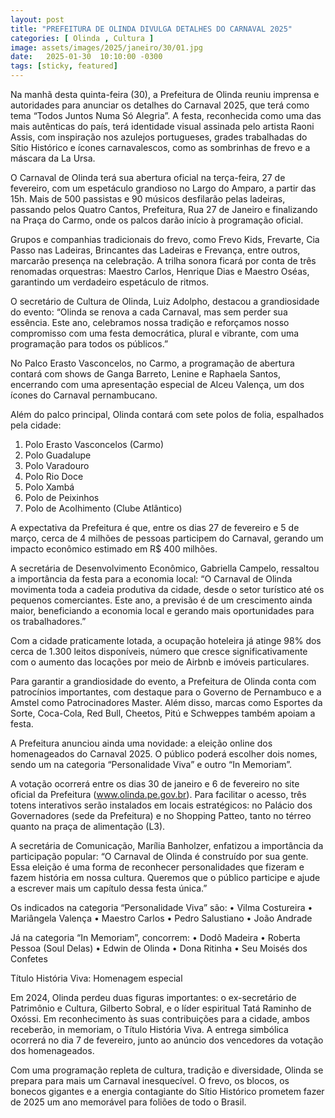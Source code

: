 ```yaml
---
layout: post
title: "PREFEITURA DE OLINDA DIVULGA DETALHES DO CARNAVAL 2025"
categories: [ Olinda , Cultura ]
image: assets/images/2025/janeiro/30/01.jpg
date:   2025-01-30  10:10:00 -0300
tags: [sticky, featured]
---
```

Na manhã desta quinta-feira (30), a Prefeitura de Olinda reuniu imprensa e autoridades para anunciar os detalhes do Carnaval 2025, que terá como tema “Todos Juntos Numa Só Alegria”. A festa, reconhecida como uma das mais autênticas do país, terá identidade visual assinada pelo artista Raoni Assis, com inspiração nos azulejos portugueses, grades trabalhadas do Sítio Histórico e ícones carnavalescos, como as sombrinhas de frevo e a máscara da La Ursa.

O Carnaval de Olinda terá sua abertura oficial na terça-feira, 27 de fevereiro, com um espetáculo grandioso no Largo do Amparo, a partir das 15h. Mais de 500 passistas e 90 músicos desfilarão pelas ladeiras, passando pelos Quatro Cantos, Prefeitura, Rua 27 de Janeiro e finalizando na Praça do Carmo, onde os palcos darão início à programação oficial.

Grupos e companhias tradicionais do frevo, como Frevo Kids, Frevarte, Cia Passo nas Ladeiras, Brincantes das Ladeiras e Frevança, entre outros, marcarão presença na celebração. A trilha sonora ficará por conta de três renomadas orquestras: Maestro Carlos, Henrique Dias e Maestro Oséas, garantindo um verdadeiro espetáculo de ritmos.

O secretário de Cultura de Olinda, Luiz Adolpho, destacou a grandiosidade do evento: “Olinda se renova a cada Carnaval, mas sem perder sua essência. Este ano, celebramos nossa tradição e reforçamos nosso compromisso com uma festa democrática, plural e vibrante, com uma programação para todos os públicos.”

No Palco Erasto Vasconcelos, no Carmo, a programação de abertura contará com shows de Ganga Barreto, Lenine e Raphaela Santos, encerrando com uma apresentação especial de Alceu Valença, um dos ícones do Carnaval pernambucano.

Além do palco principal, Olinda contará com sete polos de folia, espalhados pela cidade:

1.	Polo Erasto Vasconcelos (Carmo)
2.	Polo Guadalupe
3.	Polo Varadouro
4.	Polo Rio Doce
5.	Polo Xambá
6.	Polo de Peixinhos
7.	Polo de Acolhimento (Clube Atlântico)

A expectativa da Prefeitura é que, entre os dias 27 de fevereiro e 5 de março, cerca de 4 milhões de pessoas participem do Carnaval, gerando um impacto econômico estimado em R$ 400 milhões.

A secretária de Desenvolvimento Econômico, Gabriella Campelo, ressaltou a importância da festa para a economia local: “O Carnaval de Olinda movimenta toda a cadeia produtiva da cidade, desde o setor turístico até os pequenos comerciantes. Este ano, a previsão é de um crescimento ainda maior, beneficiando a economia local e gerando mais oportunidades para os trabalhadores.”

Com a cidade praticamente lotada, a ocupação hoteleira já atinge 98% dos cerca de 1.300 leitos disponíveis, número que cresce significativamente com o aumento das locações por meio de Airbnb e imóveis particulares.

Para garantir a grandiosidade do evento, a Prefeitura de Olinda conta com patrocínios importantes, com destaque para o Governo de Pernambuco e a Amstel como Patrocinadores Master. Além disso, marcas como Esportes da Sorte, Coca-Cola, Red Bull, Cheetos, Pitú e Schweppes também apoiam a festa.

A Prefeitura anunciou ainda uma novidade: a eleição online dos homenageados do Carnaval 2025. O público poderá escolher dois nomes, sendo um na categoria “Personalidade Viva” e outro “In Memoriam”.

A votação ocorrerá entre os dias 30 de janeiro e 6 de fevereiro no site oficial da Prefeitura (www.olinda.pe.gov.br). Para facilitar o acesso, três totens interativos serão instalados em locais estratégicos: no Palácio dos Governadores (sede da Prefeitura) e no Shopping Patteo, tanto no térreo quanto na praça de alimentação (L3).

A secretária de Comunicação, Marília Banholzer, enfatizou a importância da participação popular: “O Carnaval de Olinda é construído por sua gente. Essa eleição é uma forma de reconhecer personalidades que fizeram e fazem história em nossa cultura. Queremos que o público participe e ajude a escrever mais um capítulo dessa festa única.”

Os indicados na categoria “Personalidade Viva” são:
•	Vilma Costureira
• ⁠Mariângela Valença
•	Maestro Carlos
•	Pedro Salustiano
•	João Andrade

Já na categoria “In Memoriam”, concorrem:
•	Dodô Madeira
•	Roberta Pessoa (Soul Delas)
•	Edwin de Olinda
•	Dona Ritinha
•	Seu Moisés dos Confetes

Título História Viva: Homenagem especial

Em 2024, Olinda perdeu duas figuras importantes: o ex-secretário de Patrimônio e Cultura, Gilberto Sobral, e o líder espiritual Tatá Raminho de Oxóssi. Em reconhecimento às suas contribuições para a cidade, ambos receberão, in memoriam, o Título História Viva. A entrega simbólica ocorrerá no dia 7 de fevereiro, junto ao anúncio dos vencedores da votação dos homenageados.

Com uma programação repleta de cultura, tradição e diversidade, Olinda se prepara para mais um Carnaval inesquecível. O frevo, os blocos, os bonecos gigantes e a energia contagiante do Sítio Histórico prometem fazer de 2025 um ano memorável para foliões de todo o Brasil.